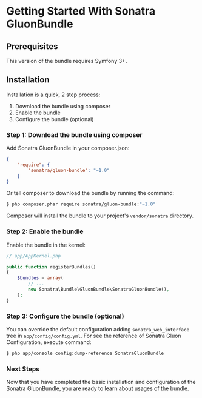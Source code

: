 Getting Started With Sonatra GluonBundle
========================================

## Prerequisites

This version of the bundle requires Symfony 3+.

## Installation

Installation is a quick, 2 step process:

1. Download the bundle using composer
2. Enable the bundle
3. Configure the bundle (optional)

### Step 1: Download the bundle using composer

Add Sonatra GluonBundle in your composer.json:

```json
{
    "require": {
        "sonatra/gluon-bundle": "~1.0"
    }
}
```

Or tell composer to download the bundle by running the command:

```bash
$ php composer.phar require sonatra/gluon-bundle:"~1.0"
```

Composer will install the bundle to your project's `vendor/sonatra` directory.

### Step 2: Enable the bundle

Enable the bundle in the kernel:

```php
// app/AppKernel.php

public function registerBundles()
{
    $bundles = array(
        // ...
        new Sonatra\Bundle\GluonBundle\SonatraGluonBundle(),
    );
}
```

### Step 3: Configure the bundle (optional)

You can override the default configuration adding `sonatra_web_interface` tree in `app/config/config.yml`.
For see the reference of Sonatra Gluon Configuration, execute command:

```bash
$ php app/console config:dump-reference SonatraGluonBundle
```

### Next Steps

Now that you have completed the basic installation and configuration of the
Sonatra GluonBundle, you are ready to learn about usages of the bundle.
